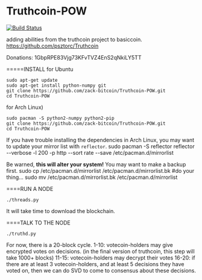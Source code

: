 Truthcoin-POW
=============

[![Build Status](https://travis-ci.org/tensorjack/skunkworks.svg?branch=master)](https://travis-ci.org/tensorjack/skunkworks)

adding abilities from the truthcoin project to basiccoin. https://github.com/psztorc/Truthcoin

Donations: 1GbpRPE83Vjg73KFvTVZ4EnS2qNkiLY5TT

=====INSTALL 
for Ubuntu

    sudo apt-get update
    sudo apt-get install python-numpy git
    git clone https://github.com/zack-bitcoin/Truthcoin-POW.git
    cd Truthcoin-POW

for Arch Linux)

    sudo pacman -S python2-numpy python2-pip
    git clone https://github.com/zack-bitcoin/Truthcoin-POW.git
    cd Truthcoin-POW    

If you have trouble installing the dependencies in Arch Linux, you may want to update your mirror list with `reflector`.
    sudo pacman -S reflector
    reflector --verbose -l 200 -p http --sort rate --save /etc/pacman.d/mirrorlist

Be warned, **this will alter your system!** You may want to make a backup first.
    sudo cp /etc/pacman.d/mirrorlist /etc/pacman.d/mirrorlist.bk
    #do your thing...
    sudo mv /etc/pacman.d/mirrorlist.bk /etc/pacman.d/mirrorlist

====RUN A NODE

    ./threads.py

It will take time to download the blockchain.

====TALK TO THE NODE

    ./truthd.py



For now, there is a 20-block cycle.
1-10: votecoin-holders may give encrypted votes on decisions. (in the final version of truthcoin, this step will take 1000+ blocks)
11-15: votecoin-holders may decrypt their votes
16-20: if there are at least 3 votecoin-holders, and at least 5 decisions they have voted on, then we can do SVD to come to consensus about these decisions.



